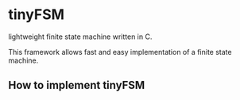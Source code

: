 # tinyFSM
lightweight finite state machine written in C.

This framework allows fast and easy implementation of a finite state machine.

## How to implement tinyFSM
